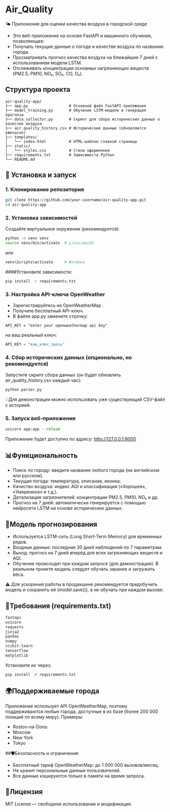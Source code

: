 # Air_Quality
🌤️ Приложение для оценки качества воздуха в городской среде 

- Это веб-приложение на основе FastAPI и машинного обучения, позволяющее: 
- Получать текущие данные о погоде и качестве воздуха по названию города.
- Просматривать прогноз качества воздуха на ближайшие 7 дней с использованием модели LSTM.
- Отслеживать концентрации основных загрязняющих веществ (PM2.5, PM10, NO₂, SO₂, CO, O₃).   

 ## Структура проекта 
 ```
air-quality-app/
├── app.py                  # Основной файл FastAPI-приложения
├── model_training.py       # Обучение LSTM-модели и генерация прогноза
├── data_collector.py       # Скрипт для сбора исторических данных о качестве воздуха
├── air_quality_history.csv # Исторические данные (обновляются ежечасно)
├── templates/
│   └── index.html          # HTML-шаблон главной страницы
├── static/
│   └── styles.css          # Стили оформления
├── requirements.txt        # Зависимости Python
└── README.md
 ```
 
 
## 🚀 Установка и запуск 

### 1. Клонирование репозитория 
```bash
git clone https://github.com/your-username/air-quality-app.git
cd air-quality-app
 ```
 
### 2. Установка зависимостей 
Создайте виртуальное окружение (рекомендуется): 
```bash
python -m venv venv
source venv/bin/activate  # Linux/macOS
```
или
```bash
venv\Scripts\activate     # Windows
 ```

####Установите зависимости: 
```bash
pip install -r requirements.txt
```
 
### 3. Настройка API-ключа OpenWeather 
- Зарегистрируйтесь на OpenWeatherMap .
- Получите бесплатный API-ключ.
- В файле app.py замените строчку:
```
API_KEY = "enter your openweathermap api key"
```
на ваш реальный ключ: 
```python
API_KEY = "ваш_ключ_здесь"
```


### 4. Сбор исторических данных (опционально, но рекомендуется) 

Запустите скрипт сбора данных (он будет обновлять air_quality_history.csv каждый час): 
```python
python parser.py
```
💡Для демонстрации можно использовать уже существующий CSV-файл с историей. 
     

### 5. Запуск веб-приложения 
```python
uvicorn app:app --reload
```
Приложение будет доступно по адресу: http://127.0.0.1:8000  
 
## 📊Функциональность 

- Поиск по городу: введите название любого города (на английском или русском).
- Текущая погода: температура, описание, иконка.
- Качество воздуха: индекс AQI и классификация («Хорошее», «Умеренное» и т.д.).
- Детализация загрязнителей: концентрации PM2.5, PM10, NO₂ и др.
- Прогноз на 7 дней: автоматически генерируется с помощью нейросети LSTM на основе исторических данных.
     
## 🧠Модель прогнозирования 

- Используется LSTM-сеть (Long Short-Term Memory) для временных рядов.
- Входные данные: последние 30 дней наблюдений по 7 параметрам.
- Выход: прогноз на 7 дней вперёд для всех загрязняющих веществ и AQI.
- Обучение происходит при каждом запросе (для демонстрации). В реальном проекте модель следует обучать заранее и загружать веса.
     
⚠️ Для ускорения работы в продакшене рекомендуется предобучить модель и сохранить её (model.save()), а не обучать при каждом вызове. 
     

 
## 📝Требования (requirements.txt) 
```txt
fastapi
uvicorn
requests
jinja2
pandas
numpy
scikit-learn
tensorflow
matplotlib
```
 

Установите их через: 
```python
pip install -r requirements.txt
```
 
 
## 🌍Поддерживаемые города 

Приложение использует API OpenWeatherMap, поэтому поддерживаются любые города, доступные в их базе (более 200 000 локаций по всему миру). 
Примеры: 
- Rostov-na-Donu
- Moscow
- New York
- Tokyo
     
##🛡️Безопасность и ограничения 
- Бесплатный тариф OpenWeatherMap: до 1 000 000 вызовов/месяц.
- Не хранит персональные данные пользователей.
- Все данные кэшируются только в памяти на время запроса.
     

 

## 📄Лицензия 

MIT License — свободное использование и модификация. 
